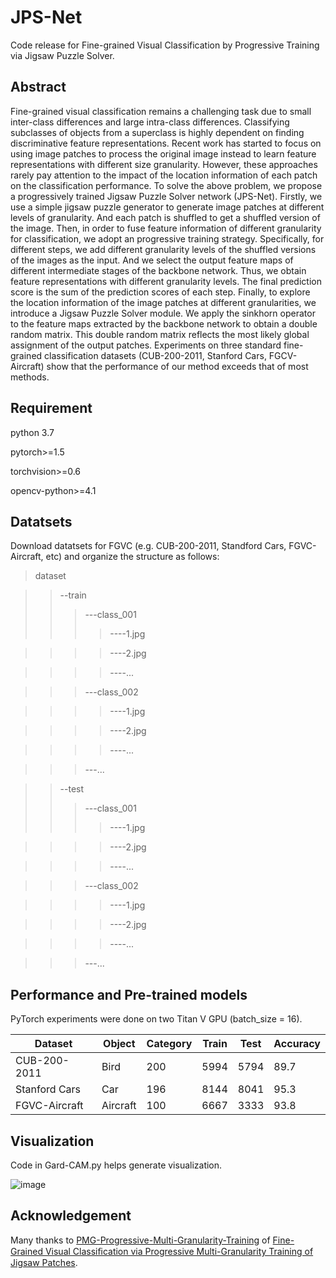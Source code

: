# JPS-Net

Code release for Fine-grained Visual Classification by Progressive Training via Jigsaw Puzzle Solver.

## Abstract
Fine-grained visual classification remains a challenging task due to small inter-class differences and large intra-class differences. Classifying subclasses of objects from a superclass is highly dependent on finding discriminative feature representations. Recent work has started to focus on using image patches to process the original image instead to learn feature representations with different size granularity. However, these approaches rarely pay attention to the impact of the location information of each patch on the classification performance. To solve the above problem, we propose a progressively trained Jigsaw Puzzle Solver network (JPS-Net). Firstly, we use a simple jigsaw puzzle generator to generate image patches at different levels of granularity. And each patch is shuffled to get a shuffled version of the image. Then, in order to fuse feature information of different granularity for classification, we adopt an progressive training strategy. Specifically, for different steps, we add different granularity levels of the shuffled versions of the images as the input. And we select the output feature maps of different intermediate stages of the backbone network. Thus, we obtain feature representations with different granularity levels. The final prediction score is the sum of the prediction scores of each step. Finally, to explore the location information of the image patches at different granularities, we introduce a Jigsaw Puzzle Solver module. We apply the sinkhorn operator to the feature maps extracted by the backbone network to obtain a double random matrix. This double random matrix reflects the most likely global assignment of the output patches. Experiments on three standard fine-grained classification datasets (CUB-200-2011, Stanford Cars, FGCV-Aircraft) show that the performance of our method exceeds that of most methods.

## Requirement
python 3.7

pytorch>=1.5

torchvision>=0.6

opencv-python>=4.1

## Datatsets

Download datatsets for FGVC (e.g. CUB-200-2011, Standford Cars, FGVC-Aircraft, etc) and organize the structure as follows:

>dataset

>>--train
>>>---class_001
>>>>----1.jpg

>>>>----2.jpg

>>>>----...

>>>---class_002

>>>>----1.jpg

>>>>----2.jpg

>>>>----...

>>>---...

>>--test
>>>---class_001
>>>>----1.jpg

>>>>----2.jpg

>>>>----...

>>>---class_002

>>>>----1.jpg

>>>>----2.jpg

>>>>----...

>>>---...


## Performance and Pre-trained models
PyTorch experiments were done on two Titan V GPU (batch_size = 16).

Dataset  |  Object  |  Category  |  Train  |  Test  |  Accuracy  
------  |  ------  |  --------|  ---------|  ------|  ------ 
CUB-200-2011  |  Bird  |  200  |  5994  |  5794  |  89.7  
Stanford Cars  |  Car  |  196  |  8144  |  8041  |  95.3  
FGVC-Aircraft  |  Aircraft  |  100  |  6667 |  3333  |  93.8 

## Visualization

Code in Gard-CAM.py helps generate visualization.

![image](https://github.com/Zhao-fan/JPS-Net/blob/main/images/vis.png)

## Acknowledgement

Many thanks to [PMG-Progressive-Multi-Granularity-Training](https://github.com/PRIS-CV/PMG-Progressive-Multi-Granularity-Training) of [Fine-Grained Visual Classiﬁcation via Progressive Multi-Granularity Training of Jigsaw Patches](https://arxiv.org/abs/2003.03836).


